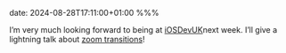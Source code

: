 date: 2024-08-28T17:11:00+01:00
%%%

I’m very much looking forward to being at [iOSDevUK](https://www.iosdevuk.com/)next week. I’ll give a lightning talk about [zoom transitions](/zoom-transitions/)!
